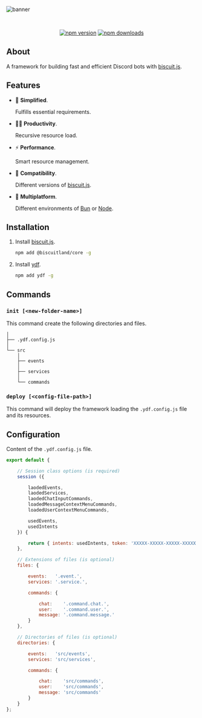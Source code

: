 ![banner](https://raw.githubusercontent.com/kh0wel/ydf/main/assets/banner.png)

<div align="center">
	<br />
	<p>
		<a href="https://www.npmjs.com/package/ydf"><img src="https://img.shields.io/npm/v/ydf.svg?maxAge=3600" alt="npm version" /></a>
		<a href="https://www.npmjs.com/package/ydf"><img src="https://img.shields.io/npm/dt/ydf.svg?maxAge=3600" alt="npm downloads" /></a>
	</p>
</div>

## About

A framework for building fast and efficient Discord bots with [biscuit.js](https://biscuitjs.com).

## Features

- 🧼 **Simplified**.

    Fulfills essential requirements.

- 💪🏻 **Productivity**.

    Recursive resource load.

- ⚡ **Performance**.

    Smart resource management.

- 🚀 **Compatibility**.

    Different versions of [biscuit.js](https://biscuitjs.com).

- 🧱 **Multiplatform**.

    Different environments of [Bun](https://bun.sh) or [Node](https://nodejs.org).

## Installation

1. Install [biscuit.js](https://npmjs.com/package/@biscuitland/core).

    ```bash
    npm add @biscuitland/core -g
    ```

2. Install [ydf](https://npmjs.com/package/ydf).

    ```bash
    npm add ydf -g
    ```

## Commands

### `init [<new-folder-name>]` 

This command create the following directories and files.

```
│
├── .ydf.config.js
│
└── src
    │
    ├── events
    │
    ├── services
    │
    └── commands
```

### `deploy [<config-file-path>]`

This command will deploy the framework loading the `.ydf.config.js` file and its resources.

## Configuration

Content of the `.ydf.config.js` file.

```js
export default {

    // Session class options (is required)
    session ({

        laodedEvents,
        laodedServices,
        laodedChatInputCommands,
        loadedMessageContextMenuCommands,
        loadedUserContextMenuCommands,

        usedEvents,
        usedIntents
    }) {

        return { intents: usedIntents, token: 'XXXXX-XXXXX-XXXXX-XXXXX' };
    },

    // Extensions of files (is optional)
    files: {

        events:   '.event.',
        services: '.service.',

        commands: {

            chat:    '.command.chat.',
            user:    '.command.user.',
            message: '.command.message.'
        }
    },

    // Directories of files (is optional)
    directories: {

        events:   'src/events',
        services: 'src/services',

        commands: {

            chat:    'src/commands',
            user:    'src/commands',
            message: 'src/commands'
        }
    }
};
```
